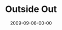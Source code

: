 ---
layout: message
category: message
series: "Inside Out"
title: "Outside Out"
date: 2009-09-06-00-00
message_id: 580
audio: "http://s3.amazonaws.com/crossroadsaudiomessages/InsideOut4.mp3"
audio-duration: "35:40"
description: "Brian Tome talks with Bret Sims, Jean-Robert Cadet and Joan Conn about some of the great things happening outside of crossroads."
video: "https://s3.amazonaws.com/crossroadsvideomessages/InsideOut4.mp4"
video-duration: "35:40"
video-image: "http://s3.amazonaws.com/crossroads-media/images/legacy/content/InsideOut4-still.jpg"
program: "http://s3.amazonaws.com/crossroads-media/media/legacy/documents/0905_06Program.pdf"
explicit: false
---